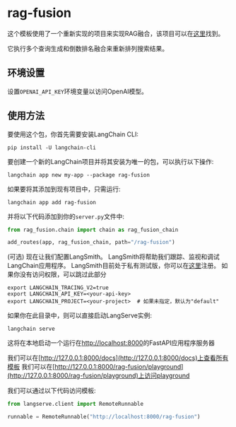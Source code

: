 # rag-fusion

这个模板使用了一个重新实现的项目来实现RAG融合，该项目可以在[这里](https://github.com/Raudaschl/rag-fusion)找到。

它执行多个查询生成和倒数排名融合来重新排列搜索结果。

## 环境设置

设置`OPENAI_API_KEY`环境变量以访问OpenAI模型。

## 使用方法

要使用这个包，你首先需要安装LangChain CLI:

```shell
pip install -U langchain-cli
```

要创建一个新的LangChain项目并将其安装为唯一的包，可以执行以下操作:

```shell
langchain app new my-app --package rag-fusion
```

如果要将其添加到现有项目中，只需运行:

```shell
langchain app add rag-fusion
```

并将以下代码添加到你的`server.py`文件中:
```python
from rag_fusion.chain import chain as rag_fusion_chain

add_routes(app, rag_fusion_chain, path="/rag-fusion")
```

(可选) 现在让我们配置LangSmith。
LangSmith将帮助我们跟踪、监视和调试LangChain应用程序。
LangSmith目前处于私有测试版，你可以在[这里](https://smith.langchain.com/)注册。
如果你没有访问权限，可以跳过此部分


```shell
export LANGCHAIN_TRACING_V2=true
export LANGCHAIN_API_KEY=<your-api-key>
export LANGCHAIN_PROJECT=<your-project>  # 如果未指定，默认为"default"
```

如果你在此目录中，则可以直接启动LangServe实例:

```shell
langchain serve
```

这将在本地启动一个运行在[http://localhost:8000](http://localhost:8000)的FastAPI应用程序服务器

我们可以在[http://127.0.0.1:8000/docs](http://127.0.0.1:8000/docs)上查看所有模板
我们可以在[http://127.0.0.1:8000/rag-fusion/playground](http://127.0.0.1:8000/rag-fusion/playground)上访问playground

我们可以通过以下代码访问模板:

```python
from langserve.client import RemoteRunnable

runnable = RemoteRunnable("http://localhost:8000/rag-fusion")
```